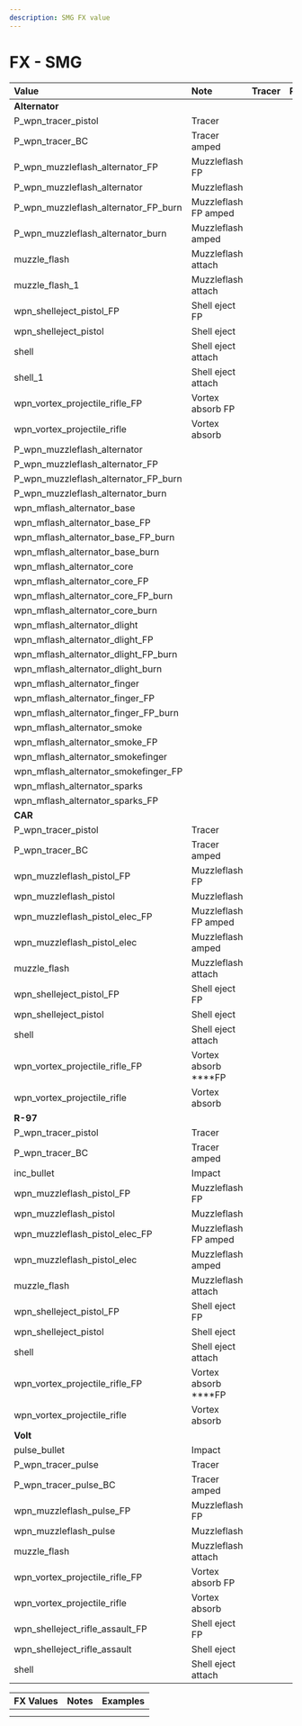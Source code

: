```yaml
---
description: SMG FX value
---
```


# FX - SMG

| Value | Note | Tracer | Projectile |
| :--- | :--- | :--- | :--- |
| **Alternator** |  |  |  |
| P\_wpn\_tracer\_pistol | Tracer |  |  |
| P\_wpn\_tracer\_BC | Tracer amped |  |  |
| P\_wpn\_muzzleflash\_alternator\_FP | Muzzleflash FP |  |  |
| P\_wpn\_muzzleflash\_alternator | Muzzleflash |  |  |
| P\_wpn\_muzzleflash\_alternator\_FP\_burn | Muzzleflash FP amped |  |  |
| P\_wpn\_muzzleflash\_alternator\_burn | Muzzleflash amped |  |  |
| muzzle\_flash | Muzzleflash attach |  |  |
| muzzle\_flash\_1 | Muzzleflash attach |  |  |
| wpn\_shelleject\_pistol\_FP | Shell eject FP |  |  |
| wpn\_shelleject\_pistol | Shell eject |  |  |
| shell | Shell eject attach |  |  |
| shell\_1 | Shell eject attach |  |  |
| wpn\_vortex\_projectile\_rifle\_FP | Vortex absorb FP |  |  |
| wpn\_vortex\_projectile\_rifle | Vortex absorb |  |  |
| P\_wpn\_muzzleflash\_alternator |  |  |  |
| P\_wpn\_muzzleflash\_alternator\_FP |  |  |  |
| P\_wpn\_muzzleflash\_alternator\_FP\_burn |  |  |  |
| P\_wpn\_muzzleflash\_alternator\_burn |  |  |  |
| wpn\_mflash\_alternator\_base |  |  |  |
| wpn\_mflash\_alternator\_base\_FP |  |  |  |
| wpn\_mflash\_alternator\_base\_FP\_burn |  |  |  |
| wpn\_mflash\_alternator\_base\_burn |  |  |  |
| wpn\_mflash\_alternator\_core |  |  |  |
| wpn\_mflash\_alternator\_core\_FP |  |  |  |
| wpn\_mflash\_alternator\_core\_FP\_burn |  |  |  |
| wpn\_mflash\_alternator\_core\_burn |  |  |  |
| wpn\_mflash\_alternator\_dlight |  |  |  |
| wpn\_mflash\_alternator\_dlight\_FP |  |  |  |
| wpn\_mflash\_alternator\_dlight\_FP\_burn |  |  |  |
| wpn\_mflash\_alternator\_dlight\_burn |  |  |  |
| wpn\_mflash\_alternator\_finger |  |  |  |
| wpn\_mflash\_alternator\_finger\_FP |  |  |  |
| wpn\_mflash\_alternator\_finger\_FP\_burn |  |  |  |
| wpn\_mflash\_alternator\_smoke |  |  |  |
| wpn\_mflash\_alternator\_smoke\_FP |  |  |  |
| wpn\_mflash\_alternator\_smokefinger |  |  |  |
| wpn\_mflash\_alternator\_smokefinger\_FP |  |  |  |
| wpn\_mflash\_alternator\_sparks |  |  |  |
| wpn\_mflash\_alternator\_sparks\_FP |  |  |  |
| **CAR** |  |  |  |
| P\_wpn\_tracer\_pistol | Tracer |  |  |
| P\_wpn\_tracer\_BC | Tracer amped |  |  |
| wpn\_muzzleflash\_pistol\_FP | Muzzleflash FP |  |  |
| wpn\_muzzleflash\_pistol | Muzzleflash |  |  |
| wpn\_muzzleflash\_pistol\_elec\_FP | Muzzleflash FP amped |  |  |
| wpn\_muzzleflash\_pistol\_elec | Muzzleflash amped |  |  |
| muzzle\_flash | Muzzleflash attach |  |  |
| wpn\_shelleject\_pistol\_FP | Shell eject FP |  |  |
| wpn\_shelleject\_pistol | Shell eject |  |  |
| shell | Shell eject attach |  |  |
| wpn\_vortex\_projectile\_rifle\_FP | Vortex absorb ****FP |  |  |
| wpn\_vortex\_projectile\_rifle | Vortex absorb |  |  |
| **R-97** |  |  |  |
| P\_wpn\_tracer\_pistol | Tracer |  |  |
| P\_wpn\_tracer\_BC | Tracer amped |  |  |
| inc\_bullet | Impact |  |  |
| wpn\_muzzleflash\_pistol\_FP | Muzzleflash FP |  |  |
| wpn\_muzzleflash\_pistol | Muzzleflash |  |  |
| wpn\_muzzleflash\_pistol\_elec\_FP | Muzzleflash FP amped |  |  |
| wpn\_muzzleflash\_pistol\_elec | Muzzleflash amped |  |  |
| muzzle\_flash | Muzzleflash attach |  |  |
| wpn\_shelleject\_pistol\_FP | Shell eject FP |  |  |
| wpn\_shelleject\_pistol | Shell eject |  |  |
| shell | Shell eject attach |  |  |
| wpn\_vortex\_projectile\_rifle\_FP | Vortex absorb ****FP |  |  |
| wpn\_vortex\_projectile\_rifle | Vortex absorb |  |  |
| **Volt** |  |  |  |
| pulse\_bullet | Impact |  |  |
| P\_wpn\_tracer\_pulse | Tracer |  |  |
| P\_wpn\_tracer\_pulse\_BC | Tracer amped |  |  |
| wpn\_muzzleflash\_pulse\_FP | Muzzleflash FP |  |  |
| wpn\_muzzleflash\_pulse | Muzzleflash |  |  |
| muzzle\_flash | Muzzleflash attach |  |  |
| wpn\_vortex\_projectile\_rifle\_FP | Vortex absorb FP |  |  |
| wpn\_vortex\_projectile\_rifle | Vortex absorb |  |  |
| wpn\_shelleject\_rifle\_assault\_FP | Shell eject FP |  |  |
| wpn\_shelleject\_rifle\_assault | Shell eject |  |  |
| shell | Shell eject attach |  |  |



| FX Values | Notes | Examples |
| :--- | :--- | :--- |
|  |  |  |
|  |  |  |

